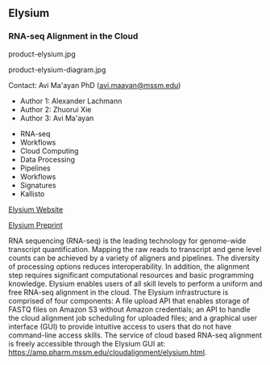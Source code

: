 ## Elysium  
### RNA-seq Alignment in the Cloud

product-elysium.jpg

product-elysium-diagram.jpg

Contact: Avi Ma'ayan PhD (avi.maayan@mssm.edu) 
* Author 1: Alexander Lachmann
* Author 2: Zhuorui Xie
* Author 3: Avi Ma'ayan
  
- RNA-seq
- Workflows
- Cloud Computing
- Data Processing
- Pipelines
- Workflows
- Signatures
- Kallisto

[Elysium Website](https://amp.pharm.mssm.edu/cloudalignment/elysium.html)

[Elysium Preprint](https://www.biorxiv.org/content/10.1101/382937v1)

RNA sequencing (RNA-seq) is the leading technology for genome-wide transcript quantification. Mapping the raw reads to transcript and gene level counts can be achieved by a variety of aligners and pipelines. The diversity of processing options reduces interoperability. In addition, the alignment step requires significant computational resources and basic programming knowledge. Elysium enables users of all skill levels to perform a uniform and free RNA-seq alignment in the cloud. The Elysium infrastructure is comprised of four components: A file upload API that enables storage of FASTQ files on Amazon S3 without Amazon credentials; an API to handle the cloud alignment job scheduling for uploaded files; and a graphical user interface (GUI) to provide intuitive access to users that do not have command-line access skills. The service of cloud based RNA-seq alignment is freely accessible through the Elysium GUI at: https://amp.pharm.mssm.edu/cloudalignment/elysium.html.
